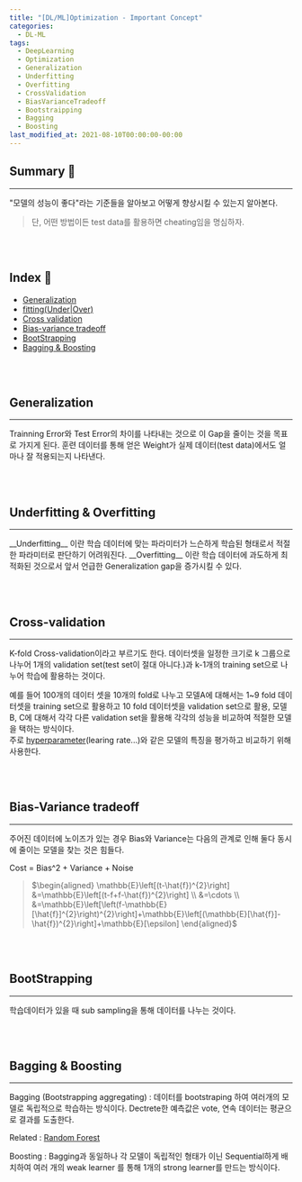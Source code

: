 ```yaml
---
title: "[DL/ML]Optimization - Important Concept"
categories:
  - DL-ML
tags:
  - DeepLearning
  - Optimization
  - Generalization
  - Underfitting
  - Overfitting
  - CrossValidation
  - BiasVarianceTradeoff
  - Bootstraipping
  - Bagging
  - Boosting
last_modified_at: 2021-08-10T00:00:00-00:00
---
```



## Summary 🤙
<hr/>

"모델의 성능이 좋다"라는 기준들을 알아보고 어떻게 향상시킬 수 있는지 알아본다.     
>단, 어떤 방법이든 test data를 활용하면 cheating임을 명심하자.

<br><br/>


## Index 👀       
  * [Generalization](#Generalization)
  * [fitting(Under|Over)](#Underfitting--Overfitting)
  * [Cross validation](#cross-validation)
  * [Bias-variance tradeoff](#bias-variance-tradeoff)
  * [BootStrapping](#bootstrapping)
  * [Bagging & Boosting](#Bagging--Boosting)

<br><br/>


## Generalization  
<hr/>
Trainning Error와 Test Error의 차이를 나타내는 것으로 이 Gap을 줄이는 것을 목표로 가지게 된다.   
훈련 데이터를 통해 얻은 Weight가 실제 데이터(test data)에서도 얼마나 잘 적용되는지 나타낸다.   

<br></br>

   

## Underfitting & Overfitting
<hr/>
__Underfitting__  이란 학습 데이터에 맞는 파라미터가 느슨하게 학습된 형태로서 적절한 파라미터로 판단하기 어려워진다.    
__Overfitting__ 이란 학습 데이터에 과도하게 최적화된 것으로서 앞서 언급한 Generalization gap을 증가시킬 수 있다.    

  
<br></br>

## Cross-validation
<hr/>
K-fold Cross-validation이라고 부르기도 한다.   
데이터셋을 일정한 크기로 k 그룹으로 나누어 1개의 validation set(test set이 절대 아니다.)과 k-1개의 training set으로 나누어 학습에 활용하는 것이다.     

예를 들어 100개의 데이터 셋을 10개의 fold로 나누고 모델A에 대해서는 1~9 fold 데이터셋을 training set으로 활용하고 10 fold 데이터셋을 validation set으로 활용, 모델 B, C에 대해서 각각 다른 validation set을 활용해 각각의 성능을 비교하여 적절한 모델을 택하는 방식이다.    
주로 [hyperparameter](https://machinelearningmastery.com/difference-between-a-parameter-and-a-hyperparameter/)(learing rate...)와 같은 모델의 특징을 평가하고 비교하기 위해 사용한다.    

<br></br>

## Bias-Variance tradeoff
<hr/>
주어진 데이터에 노이즈가 있는 경우 Bias와 Variance는 다음의 관계로 인해 둘다 동시에 줄이는 모델을 찾는 것은 힘들다.    

Cost = Bias^2 + Variance + Noise   
> $\begin{aligned} \mathbb{E}\left[(t-\hat{f})^{2}\right] &=\mathbb{E}\left[(t-f+f-\hat{f})^{2}\right] \\ &=\cdots \\ &=\mathbb{E}\left[\left(f-\mathbb{E}[\hat{f}]^{2}\right)^{2}\right]+\mathbb{E}\left[(\mathbb{E}[\hat{f}]-\hat{f})^{2}\right]+\mathbb{E}[\epsilon] \end{aligned}$

<br></br>



## BootStrapping
<hr/>
학습데이터가 있을 때 sub sampling을 통해 데이터를 나누는 것이다.    


<br><br/>



## Bagging & Boosting
<hr/>
Bagging (Bootstrapping aggregating) : 데이터를 bootstraping 하여 여러개의 모델로 독립적으로 학습하는 방식이다.   
Dectrete한 예측값은 vote, 연속 데이터는 평균으로 결과를 도출한다.    

Related : [Random Forest](https://ko.wikipedia.org/wiki/%EB%9E%9C%EB%8D%A4_%ED%8F%AC%EB%A0%88%EC%8A%A4%ED%8A%B8)

Boosting : Bagging과 동일하나 각 모델이 독립적인 형태가 이닌 Sequential하게 배치하여 여러 개의 weak learner 를 통해 1개의 strong learner를 만드는 방식이다.      




<br><br/>